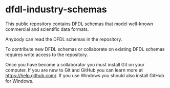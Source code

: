 dfdl-industry-schemas
=====================

This public repository contains DFDL schemas that model well-known commercial and scientific data formats. 

Anybody can read the DFDL schemas in the repository. 

To contribute new DFDL schemas or collaborate on existing DFDL schemas requires write access to the repository. 

Once you have become a collaborator you must install Git on your computer.
If you are new to Git and GitHub you can learn more at https://help.github.com/.
If you use Windows you should also install GitHub for Windows.

